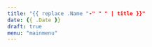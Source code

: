 ```yaml
---
title: "{{ replace .Name "-" " " | title }}"
date: {{ .Date }}
draft: true
menu: "mainmenu"
---
```


